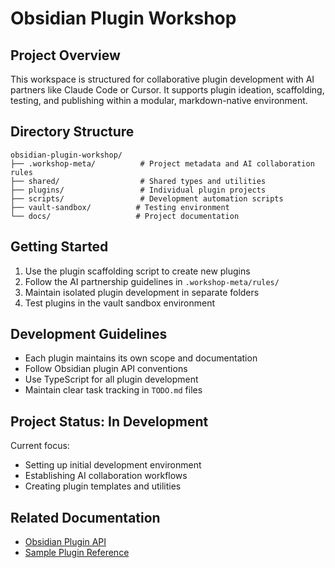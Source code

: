 #  Obsidian Plugin Workshop

## Project Overview
This workspace is structured for collaborative plugin development with AI partners like Claude Code or Cursor. It supports plugin ideation, scaffolding, testing, and publishing within a modular, markdown-native environment.

## Directory Structure
```
obsidian-plugin-workshop/
├── .workshop-meta/          # Project metadata and AI collaboration rules
├── shared/                  # Shared types and utilities
├── plugins/                 # Individual plugin projects
├── scripts/                 # Development automation scripts
├── vault-sandbox/          # Testing environment
└── docs/                   # Project documentation
```

## Getting Started
1. Use the plugin scaffolding script to create new plugins
2. Follow the AI partnership guidelines in `.workshop-meta/rules/`
3. Maintain isolated plugin development in separate folders
4. Test plugins in the vault sandbox environment

## Development Guidelines
- Each plugin maintains its own scope and documentation
- Follow Obsidian plugin API conventions
- Use TypeScript for all plugin development
- Maintain clear task tracking in `TODO.md` files

## Project Status: In Development
Current focus:
- Setting up initial development environment
- Establishing AI collaboration workflows
- Creating plugin templates and utilities

## Related Documentation
- [Obsidian Plugin API](https://publish.obsidian.md/api/)
- [Sample Plugin Reference](https://github.com/obsidianmd/obsidian-sample-plugin) 
